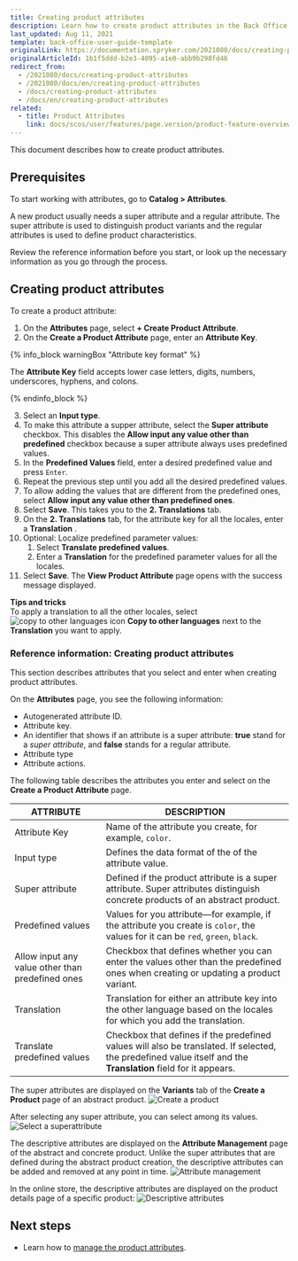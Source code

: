 ```yaml
---
title: Creating product attributes
description: Learn how to create product attributes in the Back Office.
last_updated: Aug 11, 2021
template: back-office-user-guide-template
originalLink: https://documentation.spryker.com/2021080/docs/creating-product-attributes
originalArticleId: 1b1f5ddd-b2e3-4095-a1e0-abb9b298fd46
redirect_from:
  - /2021080/docs/creating-product-attributes
  - /2021080/docs/en/creating-product-attributes
  - /docs/creating-product-attributes
  - /docs/en/creating-product-attributes
related:
  - title: Product Attributes
    link: docs/scos/user/features/page.version/product-feature-overview/product-attributes-overview.html
---
```


This document describes how to create product attributes.

## Prerequisites

To start working with attributes, go to **Catalog&nbsp;<span aria-label="and then">></span> Attributes**.

A new product usually needs a super attribute and a regular attribute. The super attribute is used to distinguish product variants and the regular attributes is used to define product characteristics.

Review the reference information before you start, or look up the necessary information as you go through the process.

## Creating product attributes

To create a product attribute:
1. On the **Attributes** page, select **+ Create Product Attribute**.
2. On the **Create a Product Attribute** page, enter an **Attribute Key**.

{% info_block warningBox "Attribute key format" %}

The **Attribute Key** field accepts lower case letters, digits, numbers, underscores, hyphens, and colons.

{% endinfo_block %}

3. Select an **Input type**.
4. To make this attribute a supper attribute, select the **Super attribute** checkbox.
    This disables the **Allow input any value other than predefined** checkbox because a super attribute always uses predefined values.
5. In the **Predefined Values** field, enter a desired predefined value and press `Enter`.
6. Repeat the previous step until you add all the desired predefined values.
7. To allow adding the values that are different from the predefined ones, select **Allow input any value other than predefined ones**.
8. Select **Save**.
    This takes you to the **2. Translations** tab.
9. On the **2. Translations** tab, for the attribute key for all the locales, enter a **Translation** .
10. Optional: Localize predefined parameter values:
    1. Select **Translate predefined values**.
    2. Enter a **Translation** for the predefined parameter values for all the locales.
11. Select **Save**.
    The **View Product Attribute** page opens with the success message displayed.

**Tips and tricks**
<br>To apply a translation to all the other locales, select ![copy to other languages icon](https://spryker.s3.eu-central-1.amazonaws.com/docs/User+Guides/Back+Office+User+Guides/Catalog/Attributes/Creating+product+attributes/copy-to-other-languages-icon.png) **Copy to other languages** next to the **Translation** you want to apply.

### Reference information: Creating product attributes

This section describes attributes that you select and enter when creating product attributes.

On the **Attributes** page, you see the following information:
* Autogenerated attribute ID.
* Attribute key.
* An identifier that shows if an attribute is a super attribute: **true** stand for a *super attribute*, and **false** stands for a regular attribute.
* Attribute type
* Attribute actions.

The following table describes the attributes you enter and select on the **Create a Product Attribute** page.

| ATTRIBUTE |DESCRIPTION |
| --- | --- |
| Attribute Key |  Name of the attribute you create, for example, `color`. |
| Input type | Defines the data format of the of the attribute value. |
| Super attribute | Defined if the product attribute is a super attribute. Super attributes distinguish concrete products of an abstract product.  |
| Predefined values | Values for you attribute—for example, if the attribute you create is `color`, the values for it can be `red`, `green`, `black`. |
| Allow input any value other than predefined ones | Checkbox that defines whether you can enter the values other than the predefined ones when creating or updating a product variant. |
| Translation | Translation for either an attribute key into the other language based on the locales for which you add the translation.|
| Translate predefined values | Checkbox that defines if the predefined values will also be translated. If selected, the predefined value itself and the **Translation** field for it appears. |

The super attributes are displayed on the **Variants** tab of the **Create a Product** page of an abstract product.
![Create a product](https://spryker.s3.eu-central-1.amazonaws.com/docs/User+Guides/Back+Office+User+Guides/Products/Products/Attributes/Attributes:+Reference+Information/create-product.png)

After selecting any super attribute, you can select among its values.
![Select a superattribute](https://spryker.s3.eu-central-1.amazonaws.com/docs/User+Guides/Back+Office+User+Guides/Products/Products/Attributes/Attributes:+Reference+Information/select-superattribute.png)

The descriptive attributes are displayed on the **Attribute Management** page of the abstract and concrete product. Unlike the super attributes that are defined during the abstract product creation, the descriptive attributes can be added and removed at any point in time.
![Attribute management](https://spryker.s3.eu-central-1.amazonaws.com/docs/User+Guides/Back+Office+User+Guides/Products/Products/Attributes/Attributes:+Reference+Information/attribute-management.png)

In the online store, the descriptive attributes are displayed on the product details page of a specific product:
![Descriptive attributes](https://spryker.s3.eu-central-1.amazonaws.com/docs/User+Guides/Back+Office+User+Guides/Products/Products/Attributes/Attributes:+Reference+Information/descriptive-attributes.png)

## Next steps
* Learn how to [manage the product attributes](/docs/scos/user/back-office-user-guides/{{page.version}}/catalog/attributes/managing-product-attributes.html).
